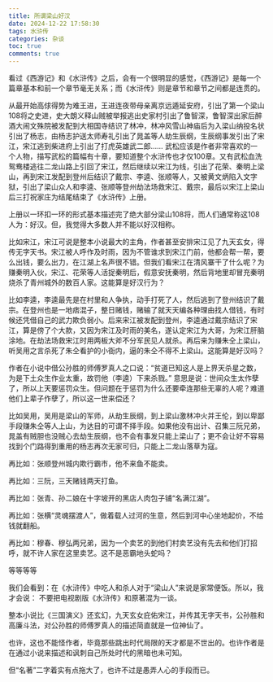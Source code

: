 ```yaml
---
title: 所谓梁山好汉
date: 2024-12-22 17:58:30
tags: 水浒传
categories: 杂谈
toc: true
comments: true
---
```


看过《西游记》和《水浒传》之后，会有一个很明显的感觉，《西游记》是每一个篇章基本和前一个章节毫无关系；而《水浒传》则是章节和章节之间都是连贯的。

从最开始高俅得势为难王进，王进连夜带母亲离京远遁延安府，引出了第一个梁山108将之史进，史大朗义释山贼被举报逃出史家村引出了鲁智深，鲁智深出家后醉酒大闹文殊院被发配到大相国寺结识了林冲，林冲风雪山神庙后为入梁山纳投名状引出了杨志，由杨志护送太师寿礼引出了晁盖等人劫生辰纲，生辰纲事发引出了宋江，宋江逃到柴进府上引出了打虎英雄武二郎…… 武松应该是作者非常喜欢的一个人物，描写武松的篇幅有十章，要知道整个水浒传也才仅100章。又有武松血洗鸳鸯楼逃往二龙山路上引回了宋江，然后继续以宋江为线，引出了花荣、秦明上梁山，再到宋江发配到登州后结识了戴宗、李逵、张顺等人，又被黄文炳陷入文字狱，引出了梁山众人和李逵、张顺等登州劫法场救宋江、戴宗，最后以宋江上梁山后三打祝家庄为结尾结束了《水浒传》上册。

上册以一环扣一环的形式基本描述完了绝大部分梁山108将，而人们通常称这108人为：好汉。但，我觉得大多数人并不能以好汉相称。

比如宋江，宋江可说是整本小说最大的主角，作者甚至安排宋江见了九天玄女，得传无字天书。宋江被人呼作及时雨，因为不管谁求到宋江门前，他都会帮一帮，要么出钱，要么出力，在江湖上名声很不错。但我们看宋江在清风寨干了什么呢？为赚秦明入伙，宋江、花荣等人活捉秦明后，假意安抚秦明，然后背地里却冒充秦明烧杀了青州城外的数百人家。这能算是好汉行为？

比如李逵，李逵最先是在村里和人争执，动手打死了人，然后逃到了登州结识了戴宗。在登州也是一地痞混子，整日赌钱，赌输了就天天编各种理由找人借钱，有时候还凭借自己的武力欺负弱小。后来宋江被发配到登州，李逵通过戴宗结识了宋江，算是傍了个大款，又因为宋江及时雨的美名，遂认定宋江为大哥，为宋江肝脑涂地。在劫法场救宋江时用两板大斧不分军民见人就杀。再后来为赚朱仝上梁山，听吴用之言杀死了朱仝看护的小衙内，逼的朱仝不得不上梁山。这能算是好汉吗？

作者在小说中借公孙胜的师傅罗真人之口说：“贫道已知这人是上界天杀星之数，为是下土众生作业太重，故罚他（李逵）下来杀戮。” 意思是说：世间众生太作孽了，所以上天要惩罚众生。但问题在于惩罚为什么还要牵连那些无辜的人呢？难道他们上辈子作孽了，所以这一世来偿还？

比如吴用，吴用是梁山的军师，从劫生辰纲，到上梁山激林冲火并王伦，到以卑鄙手段赚朱仝等人上山，为达目的可谓不择手段。如果他没有出计、召集三阮兄弟，晁盖有贼胆也没贼心去劫生辰纲，也不会有事发只能上梁山了；更不会让好不容易找到个门路得到重用的杨志再次无家可归，只能上二龙山落草为寇。

再比如：张顺登州城内欺行霸市，他不来鱼不能卖。

再比如：三阮，三天赌钱两天打鱼。

再比如：张青、孙二娘在十字坡开的黑店人肉包子铺“名满江湖”。

再比如：张横“灵魂摆渡人”，做着载人过河的生意，然后到河中心坐地起价，不给钱就翻船。

再比如：穆春、穆弘两兄弟，因为一个卖艺的到他们村卖艺没有先去和他们打招呼，就不许人家在这里卖艺。这不是恶霸地头蛇吗？

等等等等
<br/>

我们会看到：在《水浒传》中吃人和杀人对于“梁山人”来说是家常便饭。所以，我才会说： 不要把电视剧版《水浒传》和原著混为一谈。

整本小说比《三国演义》还玄幻，九天玄女庇佑宋江，并传其无字天书，公孙胜和高廉斗法，对公孙胜的师傅罗真人的描述简直就是一位神仙了。

也许，这也不能怪作者，毕竟那些跳出时代局限的天才都是不世出的。也许作者是在通过小说来描述和讽刺自己所处时代的黑暗也未可知。

但“名著”二字着实有点拖大了，也许不过是愚弄人心的手段而已。

